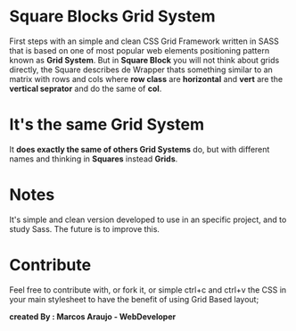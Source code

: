 # Square Blocks Grid System
First steps with an simple and clean CSS Grid Framework written in SASS that is based on one of most popular web elements positioning pattern known as **Grid System**. But in **Square Block** you will not think about grids directly, the Square describes de Wrapper thats something similar to an matrix with rows and cols where **row class** are **horizontal** and **vert** are the **vertical seprator** and do the same of **col**.

# It's the same Grid System
It **does exactly the same of others Grid Systems** do, but with different names and thinking in **Squares** instead **Grids**.

# Notes
It's simple and clean version developed to use in an specific project, and to study Sass.
The future is to improve this.

# Contribute

Feel free to contribute with, or fork it, or simple ctrl+c and ctrl+v the CSS in your main stylesheet to have the benefit of using Grid Based layout;

**created By : Marcos Araujo - WebDeveloper**